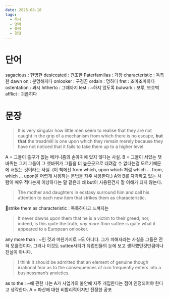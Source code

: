 ```yaml
---
date: 2025-08-18
tags:
  - 독서
  - 영어
  - 불행
  - 경쟁
---
```

# 단어
sagacious : 현명한
desiccated : 건조한
Paterfamilias : 가장
characteristic : 독특한
dawn on : 분명해지다
onlooker : 구경꾼
ordain : 명하다
fret : 조마조마하다
ostentation : 과시
hitherto : 그때까지
lest : ~하지 않도록
bulwark : 보루, 보호벽
afflict : 괴롭히다

#  문장

> It is very singular how little men seem to realise
that they are not caught in the grip of a mechanism
from which there is no escape, **but that** the
treadmill is one upon which they remain merely
because they have not noticed that it fails to take
them up to a higher level.

A = 그들이 출구가 없는 메커니즘의 손아귀에 있지 않다는 사실.
B = 그들이 서있는 챗바퀴는 그저 그들이 그 챗바퀴가 그들을 더 높은곳으로 데려갈 수 없다는걸 모르기때문에 서있는 것이라는 사실.
(이 책에선 from which, upon which 처럼 which ... from, which ... upon을 어렵게 사용하는 문법을 자주 사용한다.)
A와 B를 자각하고 있는 사람이 매우 적다는게 이상하다는 말 같은데 왜 but이 사용된건지 잘 이해가 되지 않는다.

>The mother and
daughters in ecstasy surround him and call his
attention to each new item that strikes them as
characteristic.

strike them as characteristic : 독특하다고 느껴지는

>It never dawns upon them that he is a victim to their
greed; nor, indeed, is this quite the truth, *any more
than* suttee is quite what it appeared to a European
onlooker.

any more than : ~인 것과 마찬가지로 ~도 아니다.
그가 피해자라는 사실을 그들은 전혀 모를것이다. 그러나 이것도 suttee사티가
유럽인들의 눈에 보고 생각했던것만큼이나 진실이 아니다.


>I think it should be admitted that an element of
genuine though irrational fear as to the
consequences of ruin frequently enters into a
businessman’s anxieties.

as to the : ~에 관한
나는 A가  사업가의 불안에 자주 개입한다는 점이 인정되어야 한다고 생각한다.
A = 파산에 대한 비합리적이지만 진정한 공포

